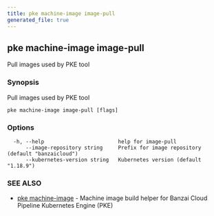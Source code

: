 ```yaml
---
title: pke machine-image image-pull
generated_file: true
---
```

## pke machine-image image-pull

Pull images used by PKE tool

### Synopsis

Pull images used by PKE tool

```
pke machine-image image-pull [flags]
```

### Options

```
  -h, --help                        help for image-pull
      --image-repository string     Prefix for image repository (default "banzaicloud")
      --kubernetes-version string   Kubernetes version (default "1.18.9")
```

### SEE ALSO

* [pke machine-image](/docs/pke/cli/reference/pke_machine-image/)	 - Machine image build helper for Banzai Cloud Pipeline Kubernetes Engine (PKE)

